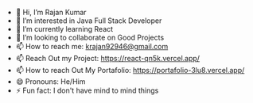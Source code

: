 - 👋 Hi, I’m Rajan Kumar
- 👀 I’m interested in Java Full Stack Developer
- 🌱 I’m currently learning React
- 💞️ I’m looking to collaborate on Good Projects
- 📫 How to reach me: krajan92946@gmail.com
- 📫 Reach Out my Project: https://react-qn5k.vercel.app/      
- 📫 How to reach Out My Portafolio: https://portafolio-3lu8.vercel.app/
- 😄 Pronouns: He/Him
- ⚡ Fun fact: I don't have mind to mind things

<!---
Rajankumar9955/Rajankumar9955 is a ✨ special ✨ repository because its `README.md` (this file) appears on your GitHub profile.
You can click the Preview link to take a look at your changes.
--->
